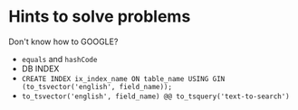 # Hints to solve problems

Don't know how to GOOGLE?

- `equals` and `hashCode`
- DB INDEX
- `CREATE INDEX ix_index_name ON table_name USING GIN (to_tsvector('english', field_name));`
- `to_tsvector('english', field_name) @@ to_tsquery('text-to-search')`
